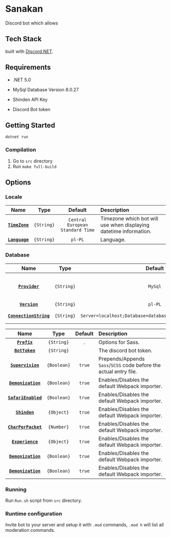 # Sanakan #

Discord bot which allows 

## Tech Stack

built with [Discord.NET](https://github.com/RogueException/Discord.Net).

## Requirements ##

- .NET 5.0

- MySql Database Version 8.0.27

- Shinden API Key

- Discord Bot token

## Getting Started ##

```console
dotnet run
```

### Compilation ###

1. Go to `src` directory
2. Run `make full-build`

## Options
### Locale
|                   Name                    |         Type         |                 Default                 | Description                                                       |
| :---------------------------------------: | :------------------: | :-------------------------------------: | :---------------------------------------------------------------- |
|  **[`TimeZone`](#TimeZone)**  |  `{String}`  |                 `Central European Standard Time`                  | Timezone which bot will use when displaying datetime information.                                 |
|     **[`Language`](#Language)**     | `{String}` | `pl-PL` | Language.                                                 |


### Database
|                   Name                    |         Type         |                 Default                 | Description                                                       |
| :---------------------------------------: | :------------------: | :-------------------------------------: | :---------------------------------------------------------------- |
|  **[`Provider`](#Provider)**  |  `{String}`  |                 `MySql`                  | The database engine to use. string.                                 |
|     **[`Version`](#Version)**     | `{String}` | `pl-PL` | Language.                                                 |
|  **[`ConnectionString`](#ConnectionString)**  |  `{String}`  |                 `Server=localhost;Database=database;Uid=root;Pwd=password;`                  | connection string.                                 |

|                   Name                    |         Type         |                 Default                 | Description                                                       |
| :---------------------------------------: | :------------------: | :-------------------------------------: | :---------------------------------------------------------------- |
|     **[`Prefix`](#Prefix)**     | `{String}` | . | Options for Sass.                                                 |
|       **[`BotToken`](#BotToken)**       |     `{String}`      |                       | The discord bot token.                       |
|  **[`Supervision`](#Supervision)**  | `{Boolean}` |               `true`               | Prepends/Appends `Sass`/`SCSS` code before the actual entry file. |
| **[`Demonization`](#Demonization)** |     `{Boolean}`      |                 `true`                  | Enables/Disables the default Webpack importer.                    |
| **[`SafariEnabled`](#SafariEnabled)** |     `{Boolean}`      |                 `true`                  | Enables/Disables the default Webpack importer.                    |
| **[`Shinden`](#Shinden)** |     `{Object}`      |                 `true`                  | Enables/Disables the default Webpack importer.                    |
| **[`CharPerPacket`](#CharPerPacket)** |     `{Number}`      |                 `true`                  | Enables/Disables the default Webpack importer.                    |
| **[`Experience`](#Experience)** |     `{Object}`      |                 `true`                  | Enables/Disables the default Webpack importer.                    |
| **[`Demonization`](#webpackimporter)** |     `{Boolean}`      |                 `true`                  | Enables/Disables the default Webpack importer.                    |
| **[`Demonization`](#webpackimporter)** |     `{Boolean}`      |                 `true`                  | Enables/Disables the default Webpack importer.                    |

### Running ###

Run `Run.sh` script from `src` directory.

### Runtime configuration ###

Invite bot to your server and setup it with `.mod` commands, `.mod h` will list all moderation commands.
